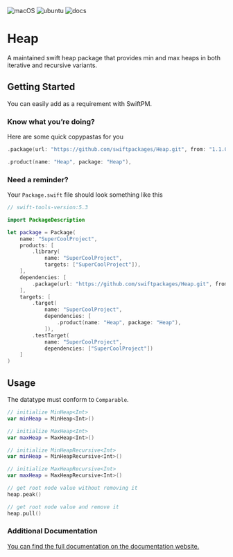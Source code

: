 ![macOS](https://github.com/swiftpackages/Heap/workflows/macOS/badge.svg)
![ubuntu](https://github.com/swiftpackages/Heap/workflows/ubuntu/badge.svg)
![docs](https://github.com/swiftpackages/Heap/workflows/docs/badge.svg)

# Heap

A maintained swift heap package that provides min and max heaps in both iterative and recursive variants.

## Getting Started

You can easily add as a requirement with SwiftPM.

### Know what you’re doing?

Here are some quick copypastas for you
```swift
.package(url: "https://github.com/swiftpackages/Heap.git", from: "1.1.0"),
```
```swift
.product(name: "Heap", package: "Heap"),
```

### Need a reminder?

Your `Package.swift` file should look something like this

```swift
// swift-tools-version:5.3

import PackageDescription

let package = Package(
    name: "SuperCoolProject",
    products: [
        .library(
            name: "SuperCoolProject",
            targets: ["SuperCoolProject"]),
    ],
    dependencies: [
        .package(url: "https://github.com/swiftpackages/Heap.git", from: "1.1.0"),
    ],
    targets: [
        .target(
            name: "SuperCoolProject",
            dependencies: [
                .product(name: "Heap", package: "Heap"),
            ]),
        .testTarget(
            name: "SuperCoolProject",
            dependencies: ["SuperCoolProject"])
    ]
)
```

## Usage

The datatype must conform to `Comparable`.

```swift
// initialize MinHeap<Int>
var minHeap = MinHeap<Int>()

// initialize MaxHeap<Int>
var maxHeap = MaxHeap<Int>()

// initialize MinHeapRecursive<Int>
var minHeap = MinHeapRecursive<Int>()

// initialize MaxHeapRecursive<Int>
var maxHeap = MaxHeapRecursive<Int>()

// get root node value without removing it
heap.peak()

// get root node value and remove it
heap.pull()
```

### Additional Documentation

[You can find the full documentation on the documentation website.](https://swiftpackages.github.io/Heap)
